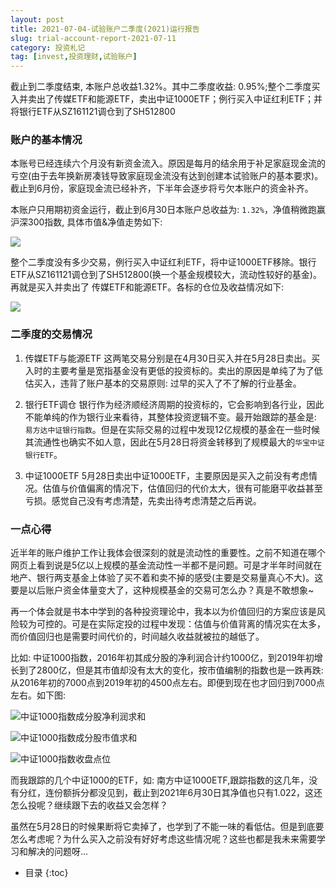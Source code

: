 ```yaml
---
layout: post
title: 2021-07-04-试验账户二季度(2021)运行报告
slug: trial-account-report-2021-07-11
category: 投资札记
tag: [invest,投资理财,试验账户]
---
```

截止到二季度结束, 本账户总收益1.32%。其中二季度收益: 0.95%;整个二季度买入并卖出了传媒ETF和能源ETF，卖出中证1000ETF；例行买入中证红利ETF；并将银行ETF从SZ161121调仓到了SH512800<!-- more -->

### 账户的基本情况

本账号已经连续六个月没有新资金流入。原因是每月的结余用于补足家庭现金流的亏空(由于去年换新房凑钱导致家庭现金流没有达到创建本试验账户的基本要求)。截止到6月份，家庭现金流已经补齐，下半年会逐步将亏欠本账户的资金补齐。

本账户只用期初资金运行，截止到6月30日本账户总收益为: `1.32%`，净值稍微跑赢沪深300指数, 具体市值&净值走势如下:

![]({{site.resource_url}}/uploads/2021/07/16268705508349.jpg)

整个二季度没有多少交易，例行买入中证红利ETF，将中证1000ETF移除。银行ETF从SZ161121调仓到了SH512800(换一个基金规模较大，流动性较好的基金)。再就是买入并卖出了 传媒ETF和能源ETF。各标的仓位及收益情况如下:

![]({{site.resource_url}}/uploads/2021/07/16268727846520.jpg)

### 二季度的交易情况

1. 传媒ETF与能源ETF
   这两笔交易分别是在4月30日买入并在5月28日卖出。买入时的主要考量是宽指基金没有更低的投资标的。卖出的原因是单纯了为了低估买入，违背了账户基本的交易原则: 过早的买入了不了解的行业基金。
   
1. 银行ETF调仓
   银行作为经济顺经济周期的投资标的，它会影响到各行业，因此不能单纯的作为银行业来看待，其整体投资逻辑不变。最开始跟踪的基金是: `易方达中证银行指数`。但是在实际交易的过程中发现12亿规模的基金在一些时候其流通性也确实不如人意，因此在5月28日将资金转移到了规模最大的`华宝中证银行ETF`。

1. 中证1000ETF
   5月28日卖出中证1000ETF，主要原因是买入之前没有考虑情况。估值与价值偏离的情况下，估值回归的代价太大，很有可能磨平收益甚至亏损。感觉自己没有考虑清楚，先卖出待考虑清楚之后再说。
   
### 一点心得

近半年的账户维护工作让我体会很深刻的就是流动性的重要性。之前不知道在哪个网页上看到说是5亿以上规模的基金流动性一半都不是问题。可是才半年时间就在地产、银行两支基金上体验了买不着和卖不掉的感受(主要是交易量真心不大)。这要是以后账户资金体量变大了，这种规模基金的交易可怎么办？真是不敢想象~

再一个体会就是书本中学到的各种投资理论中，我本以为价值回归的方案应该是风险较为可控的。可是在实际定投的过程中发现：估值与价值背离的情况实在太多，而价值回归也是需要时间代价的，时间越久收益就被拉的越低了。

比如: 中证1000指数，2016年初其成分股的净利润合计约1000亿，到2019年初增长到了2800亿，但是其市值却没有太大的变化，按市值编制的指数也是一跌再跌: 从2016年初的7000点到2019年初的4500点左右。即便到现在也才回归到7000点左右。如下图:

![中证1000指数成分股净利润求和]({{site.resource_url}}/uploads/2021/07/16272700310471.jpg)

![中证1000指数成分股市值求和]({{site.resource_url}}/uploads/2021/07/16272700774260.jpg)

![中证1000指数收盘点位]({{site.resource_url}}/uploads/2021/07/16272701084326.jpg)

而我跟踪的几个中证1000的ETF，如: 南方中证1000ETF,跟踪指数的这几年，没有分红，连份额拆分都没见到，截止到2021年6月30日其净值也只有1.022，这还怎么投呢？继续跟下去的收益又会怎样？

虽然在5月28日的时候果断将它卖掉了，也学到了不能一味的看低估。但是到底要怎么考虑呢？为什么买入之前没有好好考虑这些情况呢？这些也都是我未来需要学习和解决的问题呀...

* 目录
{:toc}
